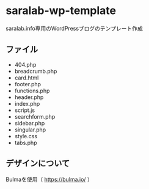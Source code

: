 # saralab-wp-template
saralab.info専用のWordPressブログのテンプレート作成

## ファイル

- 404.php
- breadcrumb.php
- card.html
- footer.php
- functions.php
- header.php
- index.php
- script.js
- searchform.php
- sidebar.php
- singular.php
- style.css
- tabs.php

## デザインについて

Bulmaを使用（ https://bulma.io/ ）
